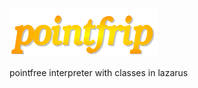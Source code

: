 ![pointfrip](https://raw.githubusercontent.com/pointfree-interpreter/pointfrip/main/images/pflogo.png)

pointfree interpreter with classes in lazarus
